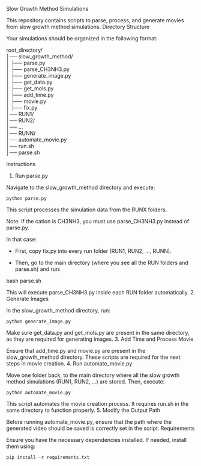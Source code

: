 Slow Growth Method Simulations

This repository contains scripts to parse, process, and generate movies from slow growth method simulations.
Directory Structure

Your simulations should be organized in the following format:

root_directory/  
│── slow_growth_method/  
│   ├── parse.py  
│   ├── parse_CH3NH3.py  
│   ├── generate_image.py  
│   ├── get_data.py  
│   ├── get_mols.py  
│   ├── add_time.py  
│   ├── movie.py  
│   ├── fix.py  
│── RUN1/  
│── RUN2/  
│── ...  
│── RUNN/  
│── automate_movie.py  
│── run.sh  
│── parse.sh

Instructions
1. Run parse.py

Navigate to the slow_growth_method directory and execute:

    python parse.py

This script processes the simulation data from the RUNX folders.

Note: If the cation is CH3NH3, you must use parse_CH3NH3.py instead of parse.py.

In that case:

- First, copy fix.py into every run folder (RUN1, RUN2, ..., RUNN).

- Then, go to the main directory (where you see all the RUN folders and parse.sh) and run:

bash parse.sh

This will execute parse_CH3NH3.py inside each RUN folder automatically.
2. Generate Images

In the slow_growth_method directory, run:

    python generate_image.py

Make sure get_data.py and get_mols.py are present in the same directory, as they are required for generating images.
3. Add Time and Process Movie

Ensure that add_time.py and movie.py are present in the slow_growth_method directory. These scripts are required for the next steps in movie creation.
4. Run automate_movie.py

Move one folder back, to the main directory where all the slow growth method simulations (RUN1, RUN2, ...) are stored. Then, execute:

    python automate_movie.py

This script automates the movie creation process. It requires run.sh in the same directory to function properly.
5. Modify the Output Path

Before running automate_movie.py, ensure that the path where the generated video should be saved is correctly set in the script.
Requirements

Ensure you have the necessary dependencies installed. If needed, install them using:

    pip install -r requirements.txt

